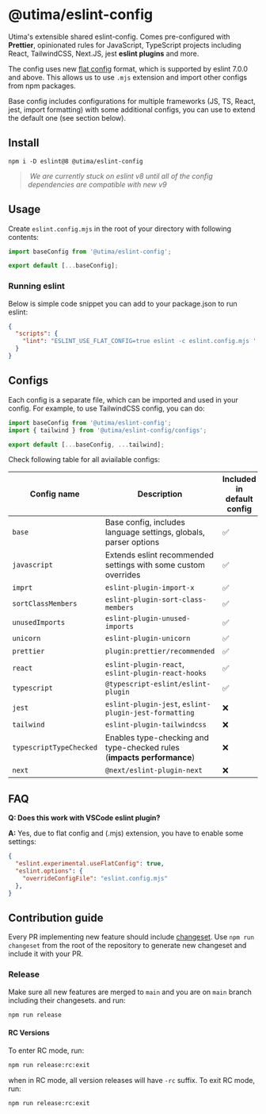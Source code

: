 # @utima/eslint-config
Utima's extensible shared eslint-config. Comes pre-configured with **Prettier**, opinionated rules for JavaScript, TypeScript projects including React, TailwindCSS, Next.JS, jest **eslint plugins** and more.

The config uses new [flat config](https://eslint.org/docs/user-guide/configuring/configuration-files#configuration-file-formats) format, which is supported by eslint 7.0.0 and above. This allows us to use `.mjs` extension and import other configs from npm packages.

Base config includes configurations for multiple frameworks (JS, TS, React, jest, import formatting) with some additional configs, you can use to extend the default one (see section below).

## Install
```
npm i -D eslint@8 @utima/eslint-config
```

> *We are currently stuck on eslint v8 until all of the config dependencies are compatible with new v9*

## Usage
Create `eslint.config.mjs` in the root of your directory with following contents:

```js
import baseConfig from '@utima/eslint-config';

export default [...baseConfig];
```

### Running eslint
Below is simple code snippet you can add to your package.json to run eslint:

```json
{
  "scripts": {
    "lint": "ESLINT_USE_FLAT_CONFIG=true eslint -c eslint.config.mjs './**/*.{js,ts,jsx,tsx,cjs,mjs}'",
  }
}
```

## Configs

Each config is a separate file, which can be imported and used in your config. For example, to use TailwindCSS config, you can do:

```js
import baseConfig from '@utima/eslint-config';
import { tailwind } from '@utima/eslint-config/configs';

export default [...baseConfig, ...tailwind];
```

Check following table for all aviailable configs:

| Config name             | Description                                                                                           | Included in default config |
|-------------------------|-------------------------------------------------------------------------------------------------------|----------------------------|
| `base`                    | Base config, includes language settings, globals, parser options                                      | ✅                          |
| `javascript`              | Extends eslint recommended settings with some custom overrides                                        | ✅                          |
| `imprt`                   | `eslint-plugin-import-x`                                                                              | ✅                          |
| `sortClassMembers`        | `eslint-plugin-sort-class-members`                                                                    | ✅                          |
| `unusedImports`           | `eslint-plugin-unused-imports`                                                                        | ✅                          |
| `unicorn`                 | `eslint-plugin-unicorn`                                                                               | ✅                          |
| `prettier`                | `plugin:prettier/recommended`                                                                         | ✅                          |
| `react`                   | `eslint-plugin-react`, `eslint-plugin-react-hooks`                                                    | ✅                          |
| `typescript`              | `@typescript-eslint/eslint-plugin`                                                                    | ✅                          |
| `jest`                    | `eslint-plugin-jest`, `eslint-plugin-jest-formatting`                                                 | ❌                          |
| `tailwind`                | `eslint-plugin-tailwindcss`                                                                           | ❌                          |
| `typescriptTypeChecked`   | Enables type-checking and type-checked rules (**impacts performance**)                                | ❌                          |
| `next`                    | `@next/eslint-plugin-next`                                                                            | ❌                          |

## FAQ

**Q: Does this work with VSCode eslint plugin?**

**A:** Yes, due to flat config and (.mjs) extension, you have to enable some settings:

```json
{
  "eslint.experimental.useFlatConfig": true,
  "eslint.options": {
    "overrideConfigFile": "eslint.config.mjs"
  },
}
```

## Contribution guide

Every PR implementing new feature should include [changeset](https://github.com/changesets/changesets). Use `npm run changeset` from the root of the repository to generate new changeset and include it with your PR.

### Release

Make sure all new features are merged to `main` and you are on `main` branch including their changesets. and run:

```bash
npm run release
```

#### RC Versions

To enter RC mode, run:

```bash
npm run release:rc:exit
```

when in RC mode, all version releases will have `-rc` suffix. To exit RC mode, run:

```bash
npm run release:rc:exit
```
